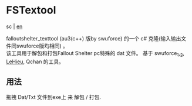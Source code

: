 # FSTextool

sc | [en](https://github.com/mkitto/fsll/blob/development/FSTextool/readme_en.md) <br>

falloutshelter_texttool (au3(c++) 版by swuforce) 的一个 c# 克隆(输入输出文件同swuforce版均相同) 。<br>
该工具用于解包和打包Fallout Shelter pc特殊的 dat 文件。 基于 swuforce[<sub>1</sub>](https://zenhax.com/viewtopic.php?f=12&t=2770),[<sub>2</sub>](https://zenhax.com/viewtopic.php?t=645), [LeHieu](https://github.com/lehieugch68/UE4-Locres-Unpacker), Qchan 的工具。

## 用法

拖拽 Dat/Txt 文件到exe上 来 解包 / 打包.
